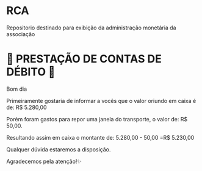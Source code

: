 # RCA
Repositorio destinado para exibição da administração monetária da associação

# 🚨 PRESTAÇÃO DE CONTAS DE DÉBITO 🚨

Bom dia 

Primeiramente gostaria de informar a vocês que o valor oriundo em caixa é de: R$ 5.280,00

Porém foram gastos para repor uma janela do transporte, o valor de: R$ 50,00.

Resultando assim em caixa o montante de: 5.280,00 - 50,00 =R$ 5.230,00

Qualquer dúvida estaremos a disposição. 

Agradecemos pela atenção!✨
